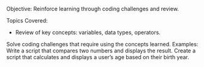 Objective: Reinforce learning through coding challenges and review.

Topics Covered:
- Review of key concepts: variables, data types, operators.

Solve coding challenges that require using the concepts learned. Examples:
Write a script that compares two numbers and displays the result.
Create a script that calculates and displays a user’s age based on their birth year.
